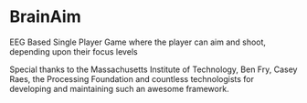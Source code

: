 # BrainAim
EEG Based Single Player Game where the player can aim and shoot, depending upon their focus levels

Special thanks to the Massachusetts Institute of Technology, Ben Fry, Casey Raes, the Processing Foundation and countless technologists for developing and maintaining such an awesome framework.
